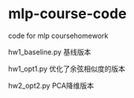 # mlp-course-code
code for mlp coursehomework

hw1_baseline.py   基线版本

hw1_opt1.py   优化了余弦相似度的版本

hw2_opt2.py   PCA降维版本
